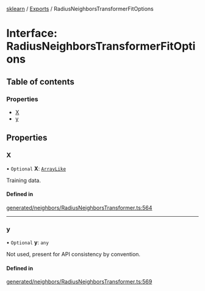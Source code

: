 [sklearn](../readme.md) / [Exports](../modules.md) / RadiusNeighborsTransformerFitOptions

# Interface: RadiusNeighborsTransformerFitOptions

## Table of contents

### Properties

- [X](RadiusNeighborsTransformerFitOptions.md#x)
- [y](RadiusNeighborsTransformerFitOptions.md#y)

## Properties

### X

• `Optional` **X**: [`ArrayLike`](../modules.md#arraylike)

Training data.

#### Defined in

[generated/neighbors/RadiusNeighborsTransformer.ts:564](https://github.com/transitive-bullshit/scikit-learn-ts/blob/367336a/packages/sklearn/src/generated/neighbors/RadiusNeighborsTransformer.ts#L564)

___

### y

• `Optional` **y**: `any`

Not used, present for API consistency by convention.

#### Defined in

[generated/neighbors/RadiusNeighborsTransformer.ts:569](https://github.com/transitive-bullshit/scikit-learn-ts/blob/367336a/packages/sklearn/src/generated/neighbors/RadiusNeighborsTransformer.ts#L569)
